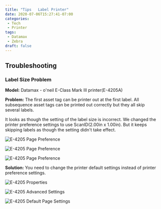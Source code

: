 ```yaml
---
title: "Tips   Label Printer"
date: 2020-07-06T15:27:41-07:00
categories:
 - Tech
 - Printer
tags:
 - Datamax
 - Zebra
draft: false
---
```


## Troubleshooting
### Label Size Problem
**Model:** Datamax - o'neil E-Class Mark III printer(E-4205A)

**Problem:**
The first asset tag can be printer out at the first label. 
All subsequence asset tags can be printed out correctly but they all skip several labels.

It looks as though the setting of the label size is incorrect. 
We changed the printer preference settings to use ScanID(2.00in x 1.00in).
But it keeps skipping labels as though the setting didn't take effect.

![E-4205 Page Preference](/images/2020/E-4205A_Page.jpg)

![E-4205 Page Preference](/images/2020/E-4205A_Graphics.jpg)

![E-4205 Page Preference](/images/2020/E-4205A_Stock.jpg)

 
**Solution:**
You need to change the printer default settings instead of printer preference settings.

![E-4205 Properties](/images/2020/E-4205A_Properties.JPG)

![E-4205 Advanced Settings](/images/2020/E-4205A_Advanced.JPG)

![E-4205 Default Page Settings](/images/2020/E-4205A_Defaults_Page.JPG)

